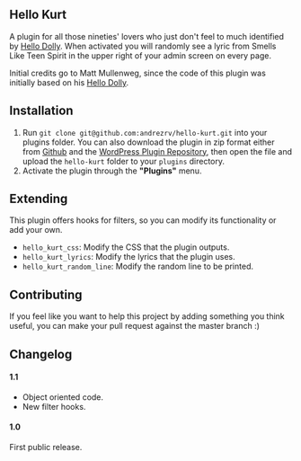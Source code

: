 ## Hello Kurt
A plugin for all those nineties' lovers who just don't feel to much identified by [Hello Dolly](http://wordpress.org/plugins/hello-dolly/). When activated you will randomly see a lyric from Smells Like Teen Spirit in the upper right of your admin screen on every page.

Initial credits go to Matt Mullenweg, since the code of this plugin was initially based on his [Hello Dolly](http://wordpress.org/plugins/hello-dolly/).

## Installation
1. Run `git clone git@github.com:andrezrv/hello-kurt.git` into your plugins folder. You can also download the plugin in zip format either from [Github](https://github.com/andrezrv/hello-kurt/archive/master.zip) and the [WordPress Plugin Repository](http://wordpress.org/plugins/hello-kurt/), then open the file and upload the `hello-kurt` folder to your `plugins` directory.
2. Activate the plugin through the **"Plugins"** menu.

## Extending
This plugin offers hooks for filters, so you can modify its functionality or add your own.

* `hello_kurt_css`: Modify the CSS that the plugin outputs.
* `hello_kurt_lyrics`: Modify the lyrics that the plugin uses.
* `hello_kurt_random_line`: Modify the random line to be printed.

## Contributing
If you feel like you want to help this project by adding something you think useful, you can make your pull request against the master branch :)

## Changelog

#### 1.1
* Object oriented code.
* New filter hooks.

#### 1.0
First public release.
